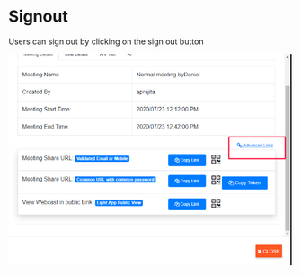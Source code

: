 # Signout

Users can sign out by clicking on the sign out button

![](.gitbook/assets/image%20%28316%29.png)

